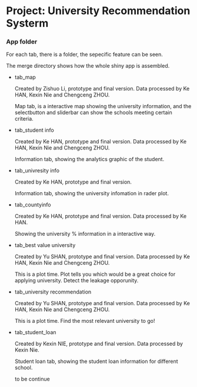 # Project: University Recommendation Systerm
### App folder

For each tab, there is a folder, the sepecific feature can be seen.

The merge directory shows how the whole shiny app is assembled.

* tab_map

    Created by Zishuo Li, prototype and final version. Data processed by Ke HAN, Kexin Nie and Chengceng ZHOU.

    Map tab, is a interactive map showing the university information, and the selectbutton and sliderbar can show the schools meeting certain criteria.

* tab_student info
    
    Created by Ke HAN, prototype and final version. Data processed by Ke HAN, Kexin Nie and Chengceng ZHOU.
    
    Information tab, showing the analytics graphic of the student.

* tab_univresity info
    
    Created by Ke HAN, prototype and final version.
    
    Information tab, showing the university infomation in rader plot.
    
* tab_countyinfo

     Created by Ke HAN, prototype and final version. Data processed by Ke HAN.
    
    Showing the university % information in a interactive way.

* tab_best value university

    Created by Yu SHAN, prototype and final version. Data processed by Ke HAN, Kexin Nie and Chengceng ZHOU.
    
    This is a plot time. Plot tells you which would be a great choice for applying university. Detect the leakage opporunity.

    
* tab_university recommendation

    Created by Yu SHAN, prototype and final version. Data processed by Ke HAN, Kexin Nie and Chengceng ZHOU.
    
    This is a plot time. Find the most relevant university to go!


* tab_student_loan
    
    Created by Kexin NIE, prototype and final version. Data processed by Kexin Nie.

    Student loan tab, showing the student loan information for different school.

    
    
    to be continue

